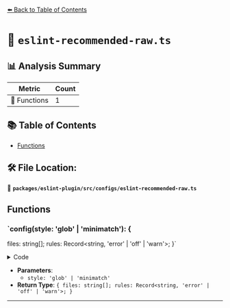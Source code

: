 [⬅️ Back to Table of Contents](../../../../index.md)

# 📄 `eslint-recommended-raw.ts`

## 📊 Analysis Summary

| Metric | Count |
|--------|-------|
| 🔧 Functions | 1 |

## 📚 Table of Contents

- [Functions](#functions)

## 🛠️ File Location:
📂 **`packages/eslint-plugin/src/configs/eslint-recommended-raw.ts`**

## Functions

### `config(style: 'glob' | 'minimatch'): {
  files: string[];
  rules: Record<string, 'error' | 'off' | 'warn'>;
}`

<details><summary>Code</summary>

```ts
(
  style: 'glob' | 'minimatch',
): {
  files: string[];
  rules: Record<string, 'error' | 'off' | 'warn'>;
} => ({
  files:
    style === 'glob'
      ? // classic configs use glob syntax
        ['*.ts', '*.tsx', '*.mts', '*.cts']
      : // flat configs use minimatch syntax
        ['**/*.ts', '**/*.tsx', '**/*.mts', '**/*.cts'],
  rules: {
    'constructor-super': 'off', // ts(2335) & ts(2377)
    'getter-return': 'off', // ts(2378)
    'no-class-assign': 'off', // ts(2629)
    'no-const-assign': 'off', // ts(2588)
    'no-dupe-args': 'off', // ts(2300)
    'no-dupe-class-members': 'off', // ts(2393) & ts(2300)
    'no-dupe-keys': 'off', // ts(1117)
    'no-func-assign': 'off', // ts(2630)
    'no-import-assign': 'off', // ts(2632) & ts(2540)
    // TODO - remove this once we no longer support ESLint v8
    'no-new-native-nonconstructor': 'off', // ts(7009)
    'no-new-symbol': 'off', // ts(7009)
    'no-obj-calls': 'off', // ts(2349)
    'no-redeclare': 'off', // ts(2451)
    'no-setter-return': 'off', // ts(2408)
    'no-this-before-super': 'off', // ts(2376) & ts(17009)
    'no-undef': 'off', // ts(2304) & ts(2552)
    'no-unreachable': 'off', // ts(7027)
    'no-unsafe-negation': 'off', // ts(2365) & ts(2322) & ts(2358)
    'no-var': 'error', // ts transpiles let/const to var, so no need for vars any more
    'no-with': 'off', // ts(1101) & ts(2410)
    'prefer-const': 'error', // ts provides better types with const
    'prefer-rest-params': 'error', // ts provides better types with rest args over arguments
    'prefer-spread': 'error', // ts transpiles spread to apply, so no need for manual apply
  },
})
```
</details>

- **Parameters**:
  - `style: 'glob' | 'minimatch'`
- **Return Type**: `{
  files: string[];
  rules: Record<string, 'error' | 'off' | 'warn'>;
}`

---